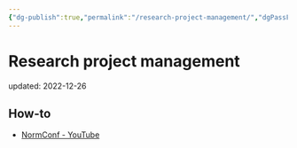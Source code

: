 ```yaml
---
{"dg-publish":true,"permalink":"/research-project-management/","dgPassFrontmatter":true}
---
```



# Research project management
updated: 2022-12-26


## How-to
- [NormConf - YouTube](https://www.youtube.com/@normconf/videos)
